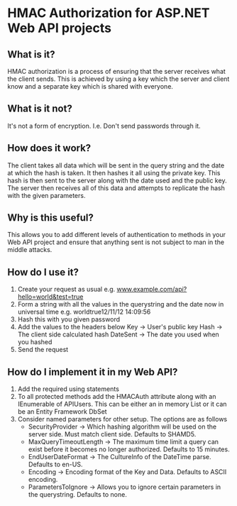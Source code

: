 HMAC Authorization for ASP.NET Web API projects
===============================================

What is it?
-----------

HMAC authorization is a process of ensuring that the server receives what the client sends. This is achieved by using a key which the server and client know and a separate key which is shared with everyone.

What is it not?
---------------

It's not a form of encryption. I.e. Don't send passwords through it.

How does it work?
-----------------

The client takes all data which will be sent in the query string and the date at which the hash is taken. It then hashes it all using the private key. This hash is then sent to the server along with the date used and the public key.
The server then receives all of this data and attempts to replicate the hash with the given parameters.

Why is this useful?
-------------------

This allows you to add different levels of authentication to methods in your Web API project and ensure that anything sent is not subject to man in the middle attacks.

How do I use it?
----------------

1. Create your request as usual
   e.g. www.example.com/api?hello=world&test=true
2. Form a string  with all the values in the querystring and the date now in universal time
   e.g. worldtrue12/11/12 14:09:56
3. Hash this with you given password
4. Add the values to the headers below
   Key -> User's public key
   Hash -> The client side calculated hash
   DateSent -> The date you used when you hashed
5. Send the request

How do I implement it in my Web API?
------------------------------------

1. Add the required using statements
2. To all protected methods add the HMACAuth attribute along with an IEnumerable of APIUsers. This can be either an in memory List or it can be an Entity Framework DbSet
3. Consider named parameters for other setup. The options are as follows
    * SecurityProvider -> Which hashing algorithm will be used on the server side. Must match client side. Defaults to SHAMD5.
    * MaxQueryTimeoutLength -> The maximum time limit a query can exist before it becomes no longer authorized. Defaults to 15 minutes.
    * EndUserDateFormat -> The CultureInfo of the DateTime parse. Defaults to en-US.
    * Encoding -> Encoding format of the Key and Data. Defaults to ASCII encoding.
    * ParametersToIgnore -> Allows you to ignore certain parameters in the querystring. Defaults to none.